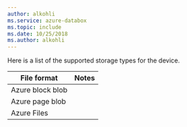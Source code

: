 ```yaml
---
author: alkohli
ms.service: azure-databox
ms.topic: include
ms.date: 10/25/2018
ms.author: alkohli
---
```


Here is a list of the supported storage types for the device.

| **File format** | **Notes** |
| --- | --- |
| Azure block blob | |
| Azure page blob  | |
| Azure Files | |